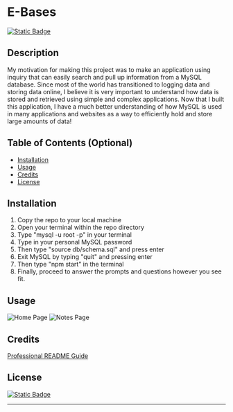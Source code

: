 # E-Bases
[![Static Badge](https://img.shields.io/badge/License-MIT-blue)](https://choosealicense.com/licenses/mit)
## Description

My motivation for making this project was to make an application using inquiry that can easily search and pull up information from a MySQL database.
Since most of the world has transitioned to logging data and storing data online, I believe it is very important to understand how data is stored and retrieved using simple and complex applications.
Now that I built this application, I have a much better understanding of how MySQL is used in many applications and websites as a way to efficiently hold and store large amounts of data!


## Table of Contents (Optional)

- [Installation](#installation)
- [Usage](#usage)
- [Credits](#credits)
- [License](#license)

## Installation

1. Copy the repo to your local machine
2. Open your terminal within the repo directory
3. Type "mysql -u root -p" in your terminal
4. Type in your personal MySQL password
5. Then type "source db/schema.sql" and press enter
6. Exit MySQL by typing "quit" and pressing enter
7. Then type "npm start" in the terminal
8. Finally, proceed to answer the prompts and questions however you see fit.

## Usage

![Home Page](images/noteBooker1.png)
![Notes Page](images/noteBooker2.png)

## Credits

[Professional README Guide](https://coding-boot-camp.github.io/full-stack/github/professional-readme-guide)

## License

[![Static Badge](https://img.shields.io/badge/License-MIT-blue)](https://choosealicense.com/licenses/mit)

---
